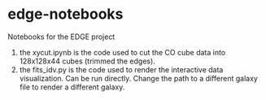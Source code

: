 # edge-notebooks
Notebooks for the EDGE project

1) the xycut.ipynb is the code used to cut the CO cube data into 128x128x44 cubes (trimmed the edges).
2) the fits_idv.py is the code used to render the interactive data visualization. Can be run directly. Change the path to a different galaxy file to render a different galaxy.
